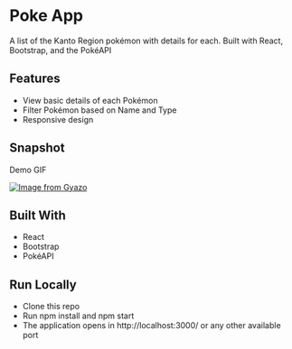 # Poke App

A list of the Kanto Region pokémon with details for each. Built with React, Bootstrap, and the PokéAPI

## Features

* View basic details of each Pokémon
* Filter Pokémon based on Name and Type
* Responsive design

## Snapshot

Demo GIF

[![Image from Gyazo](https://i.gyazo.com/c274d00c0b177864ced0ad27c1892218.gif)](https://gyazo.com/c274d00c0b177864ced0ad27c1892218)

## Built With

* React
* Bootstrap
* PokéAPI

## Run Locally

* Clone this repo
* Run npm install and npm start
* The application opens in http://localhost:3000/ or any other available port
